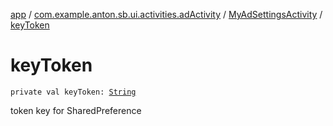 [app](../../index.md) / [com.example.anton.sb.ui.activities.adActivity](../index.md) / [MyAdSettingsActivity](index.md) / [keyToken](./key-token.md)

# keyToken

`private val keyToken: `[`String`](https://kotlinlang.org/api/latest/jvm/stdlib/kotlin/-string/index.html)

token key for SharedPreference

